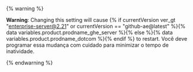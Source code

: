 {% warning %}

**Warning**: Changing this setting will cause {% if currentVersion ver_gt "enterprise-server@2.21" or currentVersion == "github-ae@latest" %}{% data variables.product.prodname_ghe_server %}{% else %}{% data variables.product.prodname_dotcom %}{% endif %} to restart. Você deve programar essa mudança com cuidado para minimizar o tempo de inatividade.

{% endwarning %}
